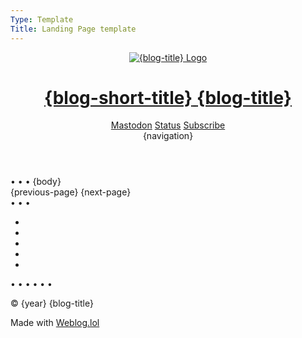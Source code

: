 ```yaml
---
Type: Template
Title: Landing Page template
---
```


<!DOCTYPE html>
<html lang="en">
  <!-- Landing Page template -->
  <!-- GitHub file path: 
  configuration/landing-page-template.md -->
  <!-- HEAD -->
  <head>
    <!-- Primary metadata -->
    <meta charset="UTF-8">
    <meta name="viewport" content="width=device-width, initial-scale=1">
    <title>{blog-title}</title>
    <meta name="description" content="{blog-description}">
    <meta name="author" content="{blog-author}">
    <!-- OpenGraph metadata -->
    <meta property="og:title" content="{blog-title}">
    <meta property="og:description" content="{blog-description}">
    <meta property="og:type" content="article">
    <meta property="og:url" content="{base-path}">
    <meta property="og:image" content="https://profiles.cache.lol/{address}/picture.png">
    <!-- Fediverse (Mastodon) -->
    <meta name="fediverse:creator" content="{fediverse-creator}">
    <link rel="me" href="{mastodon-url}">
    <!-- FEEDS -->
    <link rel="alternate" type="application/atom+xml" title="{blog-title} Atom Feed" href="{atom-url}">
    <link rel="alternate" type="application/rss+xml" title="{blog-title} RSS Feed" href="{rss-url}">
    <link rel="alternate" type="application/json" title="{blog-title} JSON Feed" href="{json-url}">
    <!-- BLOGROLL -->
    <!-- <link rel="blogroll" type="text/xml" href="/blogroll/opml.xml" title="{blog-title} blogroll"> -->
    <!-- ICONS -->
    <link rel='icon' href='https://{address}.omg.lol/favicon.ico'>
    <!-- APPLE-TOUCH-ICON.PNG -->
    <link rel="apple-touch-icon" href="https://profiles.cache.lol/{address}/picture.png">
    <meta name="apple-mobile-web-app-title" content="{blog-short-title}">
    <meta name="apple-mobile-web-app-capable" content="yes">
    <!-- SITE.WEBMANIFEST -->
    <link rel="manifest" href="/site.webmanifest">
    <!-- COLOR SCHEME -->
    <meta name="color-scheme" content="light dark">
    <!-- THEME COLOR -->
    <meta name="theme-color" content="#FFFFFF" media="(prefers-color-scheme: light)">
    <meta name="theme-color" content="#000000" media="(prefers-color-scheme: dark)">
    <!-- STYLESHEET -->
    <link rel="stylesheet" href="/css/style.css">
  </head>
  <!-- BODY -->
  <body class="body">
    <!-- HEADER -->
    <header class="header">
      <div class="header-top-row">
        <div class="logo-title">
          <a href="/">
            <img src="https://profiles.cache.lol/{address}/picture.png" alt="{blog-title} Logo">
            <h1 class="blog-title">
              <span class="short">{blog-short-title}</span>
              <span class="long">{blog-title}</span>
            </h1>
          </a>
        </div>
        <div class="header-icons">
          <a href="{mastodon-url}"><i class="fa-brands fa-mastodon"></i><span>Mastodon</span></a>
          <a href="{base-path}/status"><i class="fa-solid fa-face-grin"></i><span>Status</span></a>
          <a href="{base-path}/subscribe"><i class="fa-solid fa-rss"></i><span>Subscribe</span></a>
        </div>
      </div>
      <div class="blog-navigation">
        {navigation}
      </div>
    </header>
    <!-- MAIN -->
    <main class="main">
      <span class="divider">&bull; &bull; &bull;</span>
      {body}
      <span class="top-pagination-divider"></span>
      <nav class="pagination">
        {previous-page}
        {next-page}
      </nav>
      <span class="bottom-pagination-divider"></span>
    </main>
    <!-- FOOTER -->
    <footer class="footer">
      <span class="divider">&bull; &bull; &bull;</span>
      <ul class="socials">
        <li>
          <a rel="me" href="https://social.lol/@luxury_format">
            <i class="fa-brands fa-mastodon"></i>
          </a>
        </li>
        <li>
          <a rel="me" href="https://bsky.app/profile/luxury-format.bsky.social">
            <i class="fa-brands fa-bluesky"></i>
          </a>
        </li>
        <li>
          <a rel="me" href="https://discordapp.com/users/434798061370474526">
            <i class="fa-brands fa-discord"></i>
          </a>
        </li>
        <li>
          <a rel="me" href="https://luxury-format.omg.lol">
            <i class="omg-icon omg-prami"></i>
          </a>
        </li>
        <li>
          <a rel="me" href="https://github.com/luxury-format">
            <i class="fa-brands fa-github"></i>
          </a>
        </li>
      </ul>
      <span class="divider">&bull; &bull; &bull;</span>
      <!-- STATUSLOG -->
      <script src="https://status.lol/{address}.js?time&link&fluent&pretty"></script>
      <span class="divider">&bull; &bull; &bull;</span>
      <p>&copy; {year} {blog-title}</p>
      <p class="footer-weblog-p">Made with <a href="https://home.omg.lol/referred-by/{address}"><span class="logotype">Weblog<span class="logotype dot">.</span>lol</span></a></p>
    </footer>
  </body>
</html>
